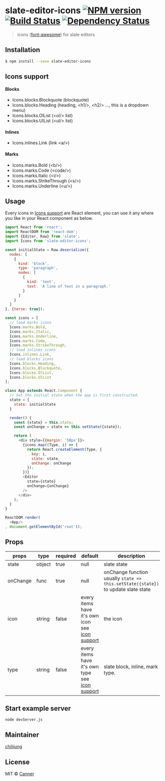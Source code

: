 # slate-editor-icons [![NPM version][npm-image]][npm-url] [![Build Status][travis-image]][travis-url] [![Dependency Status][daviddm-image]][daviddm-url]
> icons ([font-awesome](http://fontawesome.io/icons/)) for slate editors

## Installation

```sh
$ npm install --save slate-editor-icons
```

## Icons support

#### Blocks

- Icons.blocks.Blockquote (blockquote)
- Icons.blocks.Heading (heading, \<h1/\>, <h2/\> ..., this is a dropdown menu)
- Icons.blocks.OlList (\<ol/\> list)
- Icons.blocks.UlList (\<ul/\> list)

#### Inlines

- Icons.inlines.Link (link \<a/\>)

#### Marks

- Icons.marks.Bold (\<b/\>)
- Icons.marks.Code (\<code/\>)
- Icons.marks.Italic (\<i/\>)
- Icons.marks.StrikeThrough (\<s/\>)
- Icons.marks.Underline (\<u/\>)


## Usage

Every icons in [Icons support](#icons-support) are React element, you can use it any where you like in your React component as below.


```js
import React from 'react';
import ReactDOM from 'react-dom';
import {Editor, Raw} from 'slate';
import Icons from 'slate-editor-icons';

const initialState = Raw.deserialize({
  nodes: [
    {
      kind: 'block',
      type: 'paragraph',
      nodes: [
        {
          kind: 'text',
          text: 'A line of text in a paragraph.'
        }
      ]
    }
  ]
}, {terse: true});

const icons = [
  // load marks icons
  Icons.marks.Bold,
  Icons.marks.Italic,
  Icons.marks.Underline,
  Icons.marks.Code,
  Icons.marks.StrikeThrough,
  // load inlines icons
  Icons.inlines.Link,
  // load blocks icons
  Icons.blocks.Heading,
  Icons.blocks.Blockquote,
  Icons.blocks.OlList,
  Icons.blocks.UlList
];

class App extends React.Component {
  // Set the initial state when the app is first constructed.
  state = {
    state: initialState
  }

  render() {
    const {state} = this.state;
    const onChange = state => this.setState({state});

    return (
      <div style={{margin: '50px'}}>
        {icons.map((Type, i) => {
          return React.createElement(Type, {
            key: i,
            state: state,
            onChange: onChange
          });
        })}
        <Editor
          state={state}
          onChange={onChange}
        />
      </div>
    );
  }
}

ReactDOM.render(
  <App/>
, document.getElementById('root'));

```

## Props

| **props** | **type** | **required** | **default** | **description**  |
|-----------|----------|--------------|-------------|------------------|
| state     | object   | true        | null          | slate state |
| onChange  | func   | true         | null         | onChange function usually `state => this.setState({state})` to update slate state  |
| icon         | string   | false  | every items have it's own icon see [icon support](#icon-support)       | the icon  |
type        | string   | false       | every items have it's own type see [icon support](#icon-support)       | slate block, inline, mark type.




## Start example server

```
node devServer.js
```

## Maintainer

[chilijung](https://github.com/chilijung)

## License

MIT © [Canner](https://github.com/Canner)


[npm-image]: https://badge.fury.io/js/slate-editor-icons.svg
[npm-url]: https://npmjs.org/package/slate-editor-icons
[travis-image]: https://travis-ci.org/Canner/slate-editor-icons.svg?branch=master
[travis-url]: https://travis-ci.org/Canner/slate-editor-icons
[daviddm-image]: https://david-dm.org/Canner/slate-editor-icons.svg?theme=shields.io
[daviddm-url]: https://david-dm.org/Canner/slate-editor-icons
